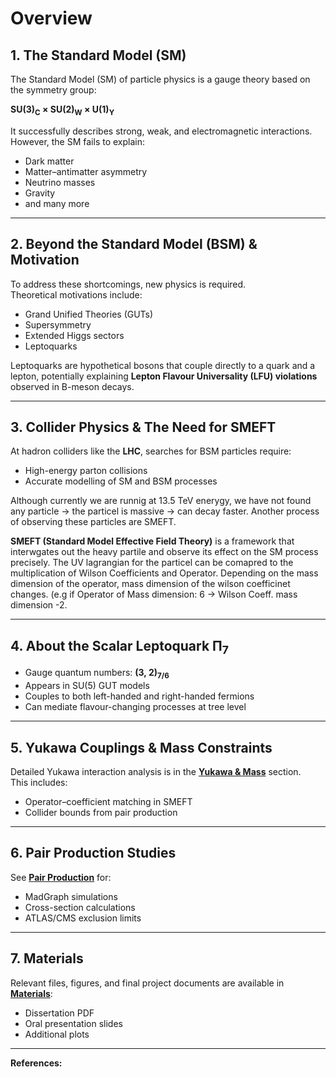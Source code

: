 # Overview
## 1. The Standard Model (SM)
The Standard Model (SM) of particle physics is a gauge theory based on the symmetry group:  

**SU(3)<sub>C</sub> × SU(2)<sub>W</sub> × U(1)<sub>Y</sub>**  

It successfully describes strong, weak, and electromagnetic interactions.  
However, the SM fails to explain:
- Dark matter  
- Matter–antimatter asymmetry  
- Neutrino masses  
- Gravity
- and many more

---

## 2. Beyond the Standard Model (BSM) & Motivation
To address these shortcomings, new physics is required.  
Theoretical motivations include:
- Grand Unified Theories (GUTs)
- Supersymmetry
- Extended Higgs sectors
- Leptoquarks

Leptoquarks are hypothetical bosons that couple directly to a quark and a lepton, potentially explaining **Lepton Flavour Universality (LFU) violations** observed in B-meson decays.

---

## 3. Collider Physics & The Need for SMEFT
At hadron colliders like the **LHC**, searches for BSM particles require:
- High-energy parton collisions  
- Accurate modelling of SM and BSM processes
  
Although currently we are runnig at 13.5 TeV enerygy, we have not found any particle 
-> the particel is massive 
-> can decay faster. 
Another process of observing these particles are SMEFT.

**SMEFT (Standard Model Effective Field Theory)** is a framework that interwgates out the heavy partile and observe its effect on the SM process precisely. The UV lagrangian for the particel can be comapred to the multiplication of Wilson Coefficients and Operator. Depending on the mass dimension of the operator, mass dimension of the wilson coefficinet changes. 
(e.g if Operator of Mass dimension: 6 -> Wilson Coeff. mass dimension -2. 

---

## 4. About the Scalar Leptoquark Π<sub>7</sub>
- Gauge quantum numbers: **(3, 2)<sub>7/6</sub>**  
- Appears in SU(5) GUT models  
- Couples to both left-handed and right-handed fermions  
- Can mediate flavour-changing processes at tree level

---

## 5. Yukawa Couplings & Mass Constraints  
Detailed Yukawa interaction analysis is in the **[Yukawa & Mass](../Yukawa_and_Mass/)** section.  
This includes:
- Operator–coefficient matching in SMEFT  
- Collider bounds from pair production

---

## 6. Pair Production Studies  
See **[Pair Production](../Pair_Production/)** for:
- MadGraph simulations  
- Cross-section calculations  
- ATLAS/CMS exclusion limits

---

## 7. Materials  
Relevant files, figures, and final project documents are available in **[Materials](../Materials/)**:
- Dissertation PDF  
- Oral presentation slides  
- Additional plots

---

**References:**  


